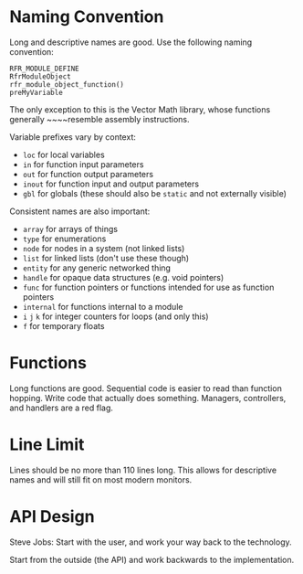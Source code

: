 # Naming Convention

Long and descriptive names are good.
Use the following naming convention:

```
RFR_MODULE_DEFINE
RfrModuleObject
rfr_module_object_function()
preMyVariable
```

The only exception to this is the Vector Math library, whose functions
generally ~~~~resemble assembly instructions.

Variable prefixes vary by context:
- `loc` for local variables
- `in` for function input parameters
- `out` for function output parameters
- `inout` for function input and output parameters
- `gbl` for globals (these should also be `static` and not externally visible)

Consistent names are also important:
- `array` for arrays of things
- `type` for enumerations
- `node` for nodes in a system (not linked lists)
- `list` for linked lists (don't use these though)
- `entity` for any generic networked thing
- `handle` for opaque data structures (e.g. void pointers)
- `func` for function pointers or functions intended for use as function pointers
- `internal` for functions internal to a module
- `i` `j` `k` for integer counters for loops (and only this)
- `f` for temporary floats

# Functions

Long functions are good.
Sequential code is easier to read than function hopping.
Write code that actually does something.
Managers, controllers, and handlers are a red flag.

# Line Limit

Lines should be no more than 110 lines long.
This allows for descriptive names and will still fit on most modern monitors.

# API Design

Steve Jobs: Start with the user, and work your way back to the technology.

Start from the outside (the API) and work backwards to the implementation.